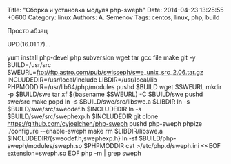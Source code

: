 Title: "Сборка и установка модуля php-sweph"
Date: 2014-04-23 13:25:55 +0600
Category: linux
Authors: A. Semenov
Tags: centos, linux, php, build

Просто абзац

UPD(16.01.17)...

<!--more-->

yum install php-devel php subversion wget tar gcc file make git -y
BUILD=/usr/src
SWEURL=ftp://ftp.astro.com/pub/swisseph/swe_unix_src_2.06.tar.gz
INCLUDEDIR=/usr/local/include
LIBDIR=/usr/local/lib
PHPMODDIR=/usr/lib64/php/modules
pushd $BUILD
wget $SWEURL
mkdir -p $BUILD/swe
tar xf $(basename $SWEURL) -C $BUILD/swe
pushd swe/src
make
popd
ln -s $BUILD/swe/src/libswe.a $LIBDIR
ln -s $BUILD/swe/src/sweodef.h $INCLUDEDIR
ln -s $BUILD/swe/src/swephexp.h $INCLUDEDIR
git clone https://github.com/cyjoelchen/php-sweph
pushd php-sweph
phpize
./configure  --enable-sweph
make
rm $LIBDIR/libswe.a $INCLUDEDIR/{sweodef.h,swephexp.h}
ln -sf $BUILD/php-sweph/modules/sweph.so $PHPMODDIR
cat >/etc/php.d/sweph.ini <<EOF
extension=sweph.so
EOF
php -m | grep sweph

